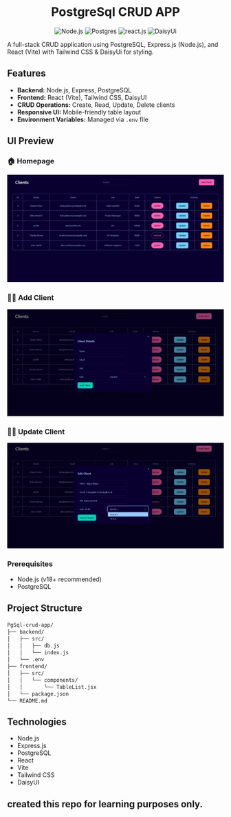 <h1 align="center">PostgreSql CRUD APP </h1>
<div align="center">
  <img src="https://img.shields.io/badge/node.js-339933?style=for-the-badge&logo=Node.js&logoColor=white" alt="Node.js" />
  <img src="https://img.shields.io/badge/postgresql-4169e1?style=for-the-badge&logo=postgresql&logoColor=white" alt="Postgres" />
  <img src="https://img.shields.io/badge/-React_JS-black?style=for-the-badge&logoColor=white&logo=react&color=61DAFB" alt="react.js" />
  <img src="https://img.shields.io/badge/-DaisyUi-black?style=for-the-badge&color=661FFF" alt="DaisyUi" />
</div>

<p> A full-stack CRUD application using PostgreSQL, Express.js (Node.js), and React (Vite) with Tailwind CSS & DaisyUi for styling.</p>

## Features

- **Backend:** Node.js, Express, PostgreSQL
- **Frontend:** React (Vite), Tailwind CSS, DaisyUI
- **CRUD Operations:** Create, Read, Update, Delete clients
- **Responsive UI:** Mobile-friendly table layout
- **Environment Variables:** Managed via `.env` file

## UI Preview

### 🏠 Homepage
![Homepage](./frontend/src/assets/Home.png)

### 🧑‍💼 Add Client
![Add Client](./frontend/src/assets/AddClient.png)

### 🧑‍💼 Update Client
![Update Client](./frontend/src/assets/Update.png)


### Prerequisites

- Node.js (v18+ recommended)
- PostgreSQL

## Project Structure

```
PgSql-crud-app/
├── backend/
│   ├── src/
│   │   ├── db.js
│   │   └── index.js
│   └── .env
├── frontend/
│   ├── src/
│   │   └── components/
│   │       └── TableList.jsx
│   └── package.json
└── README.md
```

## Technologies

- Node.js
- Express.js
- PostgreSQL
- React
- Vite
- Tailwind CSS
- DaisyUI

## created this repo for learning purposes only.
